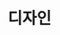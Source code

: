 ---
layout: default
title: 디자인
nav_order: 3
permalink: /docs/assemblies/designs
parent: 조립품
has_children: true
---